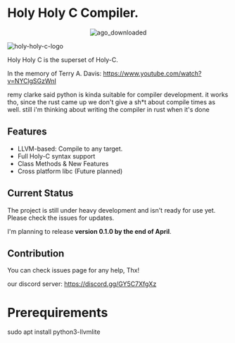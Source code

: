 # Holy Holy C Compiler.


<center>
  
![ago_downloaded](https://github.com/user-attachments/assets/46a3be88-28fe-47b9-a039-fe7346f4dedd)
</center>

![holy-holy-c-logo](https://github.com/user-attachments/assets/5010cd99-f253-40c3-b643-3f3e86480729)


Holy Holy C is the superset of Holy-C.

In the memory of Terry A. Davis: https://www.youtube.com/watch?v=NYClgSGzWnI

remy clarke said python is kinda suitable for compiler development. it works tho, since the rust came up we don't give a sh*t about compile times as well. still i'm thinking about writing the compiler in rust when it's done


## Features

- LLVM-based: Compile to any target.
- Full Holy-C syntax support
- Class Methods & New Features
- Cross platform libc (Future planned)


## Current Status
The project is still under heavy development and isn't ready for use yet. Please check the issues for updates.  

I'm planning to release **version 0.1.0 by the end of April**.

## Contribution
You can check issues page for any help, Thx! 

our discord server: https://discord.gg/GY5C7XfgXz
# Prerequirements
sudo apt install python3-llvmlite
